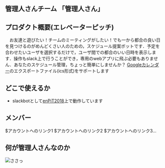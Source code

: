 ## 管理人さんチーム 「管理人さん」
## プロダクト概要(エレベーターピッチ)
　お友達と遊びたい！チームのミーティングがしたい！でも一から都合の良い日を見つけるのがめんどくさい人のための，スケジュール提案ボットです．予定を合わせたいユーザを選択するだけで，ユーザ間での都合のいい日時を表示します．操作もslack上で行うことができ，専用のwebアプリに飛ぶ必要もありません．あなたのスケジュール管理，ちょっと簡単にしませんか？
[Googleカレンダー](https://calendar.google.com/)のエクスポートファイル(ics形式)をサポートします   
## どこで使えるか
* slackbotとして[enPiT2018](https://enpit2018.slack.com/messages/DBXTX88F4/)上で動作しています
## メンバー
$アカウントへのリンク1 
$アカウントへのリンク2 
$アカウントへのリンク3…     

## 何が管理人さんなのか

![ささっ](http://www.ne.jp/asahi/rumic/k-asuka/c_images/Maison3.jpg "管理人さんは管理人さんです")
